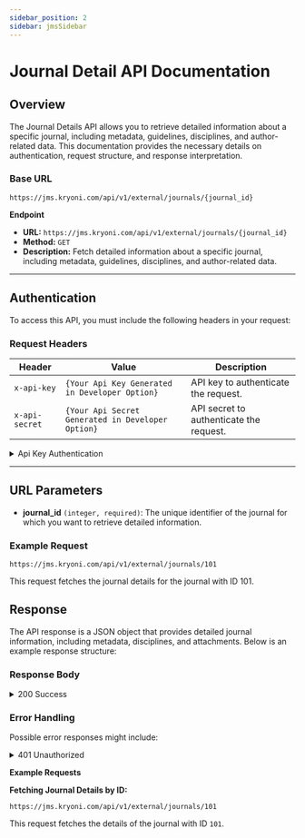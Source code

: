 ```yaml
---
sidebar_position: 2
sidebar: jmsSidebar
---
```


#

# Journal Detail API Documentation

## Overview

The Journal Details API allows you to retrieve detailed information about a specific journal, including metadata, guidelines, disciplines, and author-related data. This documentation provides the necessary details on authentication, request structure, and response interpretation.

### Base URL

```plaintext
https://jms.kryoni.com/api/v1/external/journals/{journal_id}
```

**Endpoint**

- **URL:** `https://jms.kryoni.com/api/v1/external/journals/{journal_id}`
- **Method:** `GET`
- **Description:** Fetch detailed information about a specific journal, including metadata, guidelines, disciplines, and author-related data.

---

## Authentication

To access this API, you must include the following headers in your request:

### **Request Headers**

| Header         | Value                                             | Description                             |
| -------------- | ------------------------------------------------- | --------------------------------------- |
| `x-api-key`    | `{Your Api Key Generated in Developer Option}`    | API key to authenticate the request.    |
| `x-api-secret` | `{Your Api Secret Generated in Developer Option}` | API secret to authenticate the request. |

<details className="response-success">
  <summary>Api Key Authentication</summary>

```javascript
{
  "api_key": "string",
  "api_secret": "string"
}
```

</details>

---

## URL Parameters

- **journal_id** `(integer, required)`: The unique identifier of the journal for which you want to retrieve detailed information.

### Example Request

```plaintext
https://jms.kryoni.com/api/v1/external/journals/101
```

This request fetches the journal details for the journal with ID 101.

## **Response**

The API response is a JSON object that provides detailed journal information, including metadata, disciplines, and attachments. Below is an example response structure:

### **Response Body**

<details className="response-success">
  <summary>200 Success</summary>
  <div className="custom-response">
   <details>
    <summary>Response Schema: `application/json`</summary>

| Field                                       | Type          | Description                                                    |
| ------------------------------------------- | ------------- | -------------------------------------------------------------- |
| `code`                                      | integer       | Status code indicating the response result. `0` means success. |
| `message`                                   | string        | Descriptive message related to the result, such as "success".  |
| `journal`                                   | object        | Contains detailed information about the journal.               |
| ├─ `journal.acronym`                        | string        | Acronym of the journal.                                        |
| ├─ `journal.type`                           | string        | Type of the journal (e.g., "HYBRID").                          |
| ├─ `journal.scope`                          | string (HTML) | Description of the journal's scope in HTML format.             |
| ├─ `journal.abbreviation`                   | string        | Abbreviation for the journal.                                  |
| ├─ `journal.subjects`                       | array         | List of subjects covered by the journal.                       |
| ├─ `journal.languages`                      | array         | List of supported languages for the journal.                   |
| ├─ `journal.title`                          | string        | Full title of the journal.                                     |
| ├─ `journal.author_guideline_attachments`   | array         | Attachments for author guidelines.                             |
| └─ `journal.reviewer_guideline_attachments` | array         | Attachments for reviewer guidelines.                           |
| `check_list`                                | array         | Author confirmation checkboxes.                                |

  </details>

**Response**

      ```javascript
      {
        "code": 0,
        "message": "success",
        "journal":
          {
            "acronym": "Food Safety",
            "type": "HYBRID",
            "scope": "<p>sw</p>",
            "abbreviation": "food",
            "subjects":
              [
                {
                  "id": 1,
                  "name": "Arts & Humanities",
                  "disciplines": [{ "id": 258, "name": "Architecture" }],
                },
                {
                  "id": 2,
                  "name": "Physical Sciences",
                  "disciplines": [{ "id": 1, "name": "Astronomy & Astrophysics" }],
                },
              ],
            "languages":
              [{ "id": "aar", "name": "Afar" }, { "id": "abk", "name": "Abkhazian" }],
            "id": 101,
            "created_at": "2024-10-05T08:59:35.539781Z",
            "title": "American Food",
            "welcome_page_content": "<p>Lorem Ipsum is simply dummy text of the printing and typesetting industry.</p>",
            "online_issn": "1234-3214",
            "print_issn": "98765-1245",
            "author_guidelines": "<p>Lorem Ipsum is simply dummy text of the printing and typesetting industry.</p>",
            "reviewer_guidelines": "<p>Lorem Ipsum is simply dummy text of the printing and typesetting industry.</p>",
            "article_types":
              [
                {
                  "reviewTypes": ["Double Blind", "Open", "Single Blind"],
                  "name": "Editorial",
                },
              ],
            "author_site_url": "https://jms.kryoni.com/kryonknowledgeworks/author-submissions/101/testing",
            "reviewer_form": null,
            "reviewer_guideline_attachments":
              [
                {
                  "id": 34,
                  "name": "2084527000000072002.pdf",
                  "file_link": "https://jms.kryoni.com/87de0e16-9bbd-4931-a40c-846532da567a/journal%2F101%2Fattachment%2F1385bc08-fb5c-479a-b462-c607b2c22f3b.pdf?sv=2024-05-04&se=2024-11-06T09%3A21%3A21Z&sr=b&sp=r&sig=z7wMQ71r42alx5AH5pXuGg9htg97SNwimhoozjIbvJU%3D&rscd=attachment%3B%20filename%3D2084527000000072002.pdf",
                },
              ],
            "author_guideline_attachments":
              [
                {
                  "id": 33,
                  "name": "2084527000000072002.pdf",
                  "file_link": "https://jms.kryoni.com/87de0e16-9bbd-4931-a40c-846532da567a/journal%2F101%2Fattachment%2F648c19cc-ba00-4eee-ae61-c9481644162a.pdf?sv=2024-05-04&se=2024-11-06T09%3A21%3A21Z&sr=b&sp=r&sig=vPVSK6%2BaHq7920exQHfzYFeRK6FYcYE7K1j796%2FQ%2BF4%3D&rscd=attachment%3B%20filename%3D2084527000000072002.pdf",
                },
              ],
            "check_list":
              [
                {
                  "id": 1,
                  "name": "I hereby confirm that this manuscript has not been submitted elsewhere for publication.",
                },
                {
                  "id": 2,
                  "name": "I hereby confirm that all authors have reviewed and approved the final version of the manuscript.",
                },
              ],
          },
      }
      ```

  </div>
</details>

### **Error Handling**

Possible error responses might include:

<details className="response-error">
  <summary>401 Unauthorized</summary>
  <div className="custom-response">
   <details>
    <summary>Response Schema: `application/json`</summary>
| HTTP Status | Code | Message            | Description                                            |
|-------------|------|--------------------|--------------------------------------------------------|
| 400         | 10   | Journal Not Found  | The `journal_id` does not exist in the system.         |
| 401         | 1    | Unauthorized       | `x-api-key` or `x-api-secret` headers are missing or invalid. |

  </details>

    **Response**

```javascript
{
  “code”: 10,
  “message”: “Journal Not Found”
}
```

  </div>
</details>

**Example Requests**

**Fetching Journal Details by ID:**

```plaintext
https://jms.kryoni.com/api/v1/external/journals/101
```

This request fetches the details of the journal with ID `101`.
